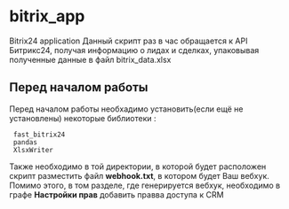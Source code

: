 # bitrix_app
Bitrix24 application 
Данный скрипт раз в час обращается к API Битрикс24, получая информацию о лидах и сделках, упаковывая полученные данные в файл bitrix_data.xlsx
## Перед началом работы
Перед началом работы необхадимо установить(если ещё не установлены) некоторые библиотеки :
```
 fast_bitrix24
 pandas
 XlsxWriter
```

Также необходимо в той директории, в которой будет расположен скрипт разместить файл 	**webhook.txt**, в котором будет Ваш вебхук.
Помимо этого, в том разделе, где генерируется вебхук, необходимо в графе **Настройки прав** добавить правва доступа к CRM 
